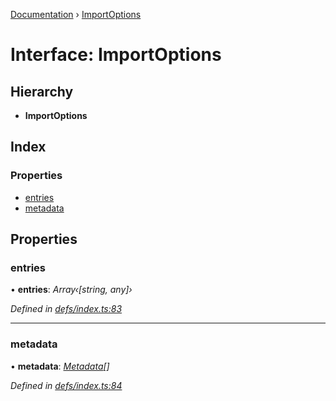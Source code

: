 [Documentation](../README.md) › [ImportOptions](importoptions.md)

# Interface: ImportOptions

## Hierarchy

* **ImportOptions**

## Index

### Properties

* [entries](importoptions.md#entries)
* [metadata](importoptions.md#metadata)

## Properties

###  entries

• **entries**: *Array‹[string, any]›*

*Defined in [defs/index.ts:83](https://github.com/badbatch/cachemap/blob/00de699/packages/core/src/defs/index.ts#L83)*

___

###  metadata

• **metadata**: *[Metadata](metadata.md)[]*

*Defined in [defs/index.ts:84](https://github.com/badbatch/cachemap/blob/00de699/packages/core/src/defs/index.ts#L84)*

